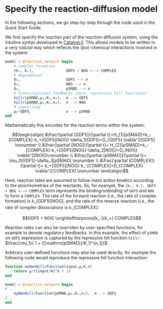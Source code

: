 # Specify the reaction-diffusion model

In the following sections, we go step-by-step through the code used in the Quick Start Guide.

We first specify the *reaction* part of the reaction-diffusion system, using the intuitive syntax developed in [Catalyst.jl](https://github.com/SciML/Catalyst.jl). This allows models to be written in a very natural way which reflects the (bio)-chemical interactions involved in the system: 

```julia
model = @reaction_network begin
    # complex formation
    (k₊, k₋),               GDF5 + NOG <--> COMPLEX 
    # degradation
    δ₁,                     GDF5 --> ∅
    δ₂,                     NOG --> ∅
    δ₃,                     pSMAD --> ∅
    # transcriptional feedbacks (here: repressive hill functions)
    hillr(pSMAD,μ₁,K₁,n₁),  ∅ --> GDF5
    hillr(pSMAD,μ₂,K₂,n₂),  ∅ --> NOG
    # signalling
    μ₃*GDF5,                ∅ --> pSMAD
end  
```
Mathematically this encodes for the reaction terms within the system:

$$\begin{align}
&\frac{\partial [GDF5]}{\partial t}=H_{1}[pSMAD]+k_-[COMPLEX]-k_+[GDF5][NOG]-\delta_1[GDF5]+D_{GDF5} \nabla^2[GDF5] \nonumber \\
&\frac{\partial [NOG]}{\partial t}= H_{2}[pSMAD]+k_-[COMPLEX]-k_+[GDF5][NOG]-\delta_2[NOG]+D_{NOG} \nabla^2[NOG]\nonumber \\
&\frac{\partial [pSMAD]}{\partial t}= \mu_3[GDF5]-\delta_3[pSMAD] \nonumber \\
&\frac{\partial [COMPLEX]}{\partial t}= k_+[GDF5][NOG]-k_-[COMPLEX]+D_{COMPLEX} \nabla^2[COMPLEX] \nonumber
\end{align}$$ 

Here, reaction rates are assumed to follow mass action kinetics according to the stoichiometries of the reactants. So, for example, the `(k₊, k₋), GDF5 + NOG <--> COMPLEX` term represents the binding/unbinding of `GDF5` and `NOG` to form a `COMPLEX`. The rate of the forward reaction (i.e., the rate of complex formation) is $k_+ [\mathrm{GDF5}] [\mathrm{NOG}]$, and the rate of the reverse reaction (i.e., the rate of complex dissociation) is $k_- [\mathrm{COMPLEX}]$:

$$GDF5 + NOG \xrightleftharpoons[k_-]{k_+} COMPLEX$$


Reaction rates can also be overriden by user-specified functions, for example to denote regulatory feedbacks. In this example, the effect of `pSMAD` on `GDF5` expression is captured by the repressive hill function `hillr`: $\frac{\mu_1}{ 1 + ([\mathrm{pSMAD}]/K_1)^{n_1}}$. 

Arbitrary user-defined functions may also be used directly, for example the following code would reproduce the repressive hill function interaction:

```julia
function myOwnHillrFunction(input,μ,K,n)
    return μ/((input/K)^n + 1)
end

model = @reaction_network begin
# ...
    myOwnHillrFunction(pSMAD,μ₁,K₁,n₁),  ∅ --> GDF5
# ...
end
```
